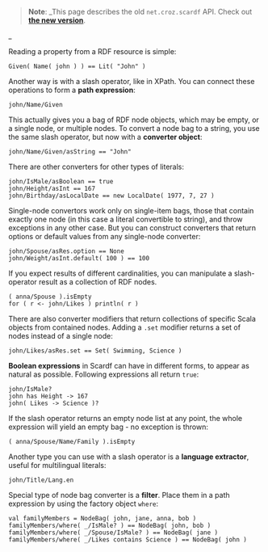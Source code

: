 <blockquote><b>Note</b>: _This page describes the old <code>net.croz.scardf</code> API. Check out <b><a href='ApiOverview.md'>the new version</a></b>.</blockquote>_

Reading a property from a RDF resource is simple:
```
Given( Name( john ) ) == Lit( "John" )
```

Another way is with a slash operator, like in XPath. You can connect these operations to form a **path expression**:
```
john/Name/Given
```

This actually gives you a bag of RDF node objects, which may be empty, or a single node, or multiple nodes. To convert a node bag to a string, you use the same slash operator, but now with a **converter object**:
```
john/Name/Given/asString == "John"
```

There are other converters for other types of literals:
```
john/IsMale/asBoolean == true
john/Height/asInt == 167
john/Birthday/asLocalDate == new LocalDate( 1977, 7, 27 )
```

Single-node convertors work only on single-item bags, those that contain exactly one node (in this case a literal convertible to string), and throw exceptions in any other case. But you can construct converters that return options or default values from any single-node converter:
```
john/Spouse/asRes.option == None
john/Weight/asInt.default( 100 ) == 100
```

If you expect results of different cardinalities, you can manipulate a slash-operator result as a collection of RDF nodes.
```
( anna/Spouse ).isEmpty
for ( r <- john/Likes ) println( r )
```

There are also converter modifiers that return collections of specific Scala objects from contained nodes. Adding a `.set` modifier returns a set of nodes instead of a single node:
```
john/Likes/asRes.set == Set( Swimming, Science )
```

**Boolean expressions** in Scardf can have in different forms, to appear as natural as possible. Following expressions all return `true`:
```
john/IsMale?
john has Height -> 167
john( Likes -> Science )?
```

If the slash operator returns an empty node list at any point, the whole expression will yield an empty bag - no exception is thrown:
```
( anna/Spouse/Name/Family ).isEmpty
```

Another type you can use with a slash operator is a **language extractor**, useful for multilingual literals:
```
john/Title/Lang.en
```

Special type of node bag converter is a **filter**. Place them in a path expression by using the factory object `where`:
```
val familyMembers = NodeBag( john, jane, anna, bob )
familyMembers/where( _/IsMale? ) == NodeBag( john, bob )
familyMembers/where( _/Spouse/IsMale? ) == NodeBag( jane )
familyMembers/where( _/Likes contains Science ) == NodeBag( john )
```
